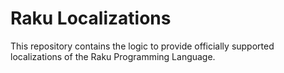 # Raku Localizations

This repository contains the logic to provide officially supported localizations of the Raku Programming Language.
